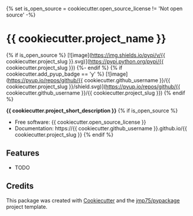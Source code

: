 {% set is_open_source = cookiecutter.open_source_license != 'Not open source' -%}

# {{ cookiecutter.project_name }}

{% if is_open_source %}
[![image](https://img.shields.io/pypi/v/{{ cookiecutter.project_slug }}.svg)](https://pypi.python.org/pypi/{{ cookiecutter.project_slug }})
{%- endif %}
{% if cookiecutter.add_pyup_badge == 'y' %}
[![image](https://pyup.io/repos/github/{{ cookiecutter.github_username }}/{{ cookiecutter.project_slug }}/shield.svg)](https://pyup.io/repos/github/{{ cookiecutter.github_username }}/{{ cookiecutter.project_slug }})
{% endif %}

**{{ cookiecutter.project_short_description }}**
{% if is_open_source %}

-   Free software: {{ cookiecutter.open_source_license }}
-   Documentation: https://{{ cookiecutter.github_username }}.github.io/{{ cookiecutter.project_slug }}
    {% endif %}

## Features

-   TODO

## Credits

This package was created with [Cookiecutter](https://github.com/cookiecutter/cookiecutter) and the [jmp75/pypackage](https://github.com/jmp75/cookiecutter-pypackage) project template.
